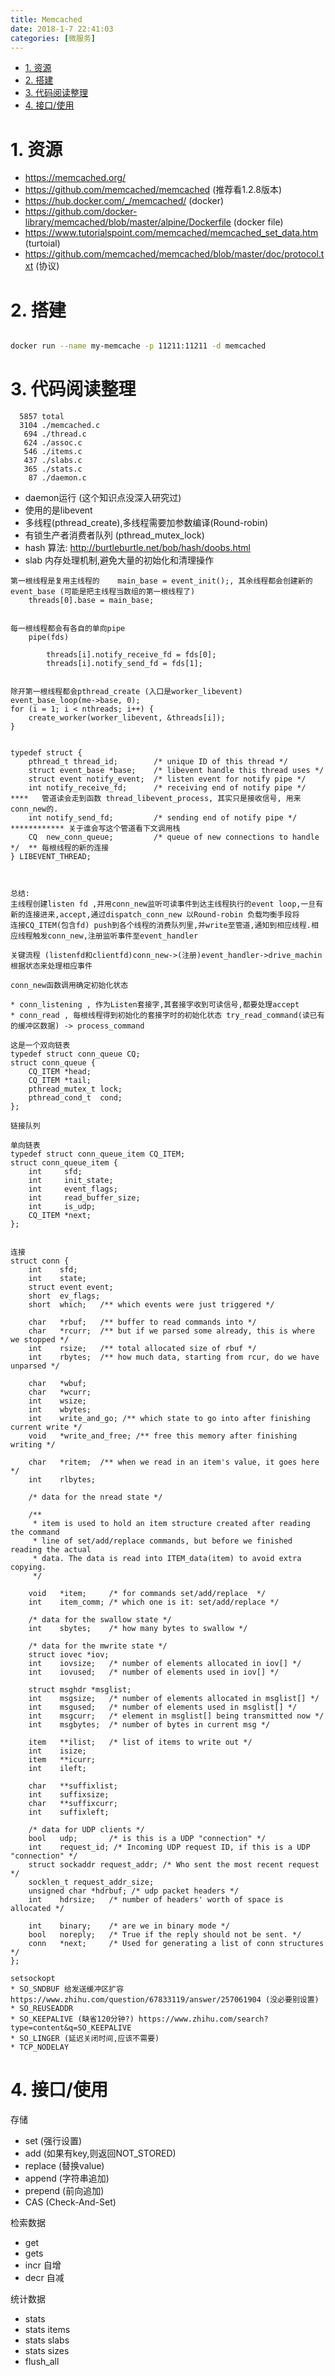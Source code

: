 ```yaml
---
title: Memcached
date: 2018-1-7 22:41:03
categories: [微服务]
---
```


<!-- TOC -->

- [1. 资源](#1-资源)
- [2. 搭建](#2-搭建)
- [3. 代码阅读整理](#3-代码阅读整理)
- [4. 接口/使用](#4-接口使用)

<!-- /TOC -->

<a id="markdown-1-资源" name="1-资源"></a>
# 1. 资源

* https://memcached.org/
* https://github.com/memcached/memcached (推荐看1.2.8版本)
* https://hub.docker.com/_/memcached/ (docker)
* https://github.com/docker-library/memcached/blob/master/alpine/Dockerfile (docker file)
* https://www.tutorialspoint.com/memcached/memcached_set_data.htm (turtoial)
* https://github.com/memcached/memcached/blob/master/doc/protocol.txt (协议)


<a id="markdown-2-搭建" name="2-搭建"></a>
# 2. 搭建

```bash

docker run --name my-memcache -p 11211:11211 -d memcached

```

<a id="markdown-3-代码阅读整理" name="3-代码阅读整理"></a>
# 3. 代码阅读整理

```
  5857 total
  3104 ./memcached.c
   694 ./thread.c
   624 ./assoc.c
   546 ./items.c
   437 ./slabs.c
   365 ./stats.c
    87 ./daemon.c
```

* daemon运行 (这个知识点没深入研究过)
* 使用的是libevent
* 多线程(pthread_create),多线程需要加参数编译(Round-robin)
* 有锁生产者消费者队列 (pthread_mutex_lock)
* hash 算法: http://burtleburtle.net/bob/hash/doobs.html
* slab 内存处理机制,避免大量的初始化和清理操作

```
第一根线程是复用主线程的    main_base = event_init();, 其余线程都会创建新的event_base (可能是把主线程当数组的第一根线程了)
    threads[0].base = main_base;


每一根线程都会有各自的单向pipe
    pipe(fds)

        threads[i].notify_receive_fd = fds[0];
        threads[i].notify_send_fd = fds[1];


除开第一根线程都会pthread_create (入口是worker_libevent)  event_base_loop(me->base, 0);
for (i = 1; i < nthreads; i++) {
    create_worker(worker_libevent, &threads[i]);
}


typedef struct {
    pthread_t thread_id;        /* unique ID of this thread */
    struct event_base *base;    /* libevent handle this thread uses */
    struct event notify_event;  /* listen event for notify pipe */
    int notify_receive_fd;      /* receiving end of notify pipe */  ****   管道读会走到函数 thread_libevent_process, 其实只是接收信号, 用来conn_new的.
    int notify_send_fd;         /* sending end of notify pipe */    ************ 关于谁会写这个管道看下文调用栈
    CQ  new_conn_queue;         /* queue of new connections to handle */  ** 每根线程的新的连接
} LIBEVENT_THREAD;



总结:
主线程创建listen fd ,并用conn_new监听可读事件到达主线程执行的event loop,一旦有新的连接进来,accept,通过dispatch_conn_new 以Round-robin 负载均衡手段将
连接CQ_ITEM(包含fd) push到各个线程的消费队列里,并write至管道,通知到相应线程.相应线程触发conn_new,注册监听事件至event_handler

关键流程 (listenfd和clientfd)conn_new->(注册)event_handler->drive_machin根据状态来处理相应事件

conn_new函数调用确定初始化状态

* conn_listening , 作为Listen套接字,其套接字收到可读信号,都要处理accept
* conn_read , 每根线程得到初始化的套接字时的初始化状态 try_read_command(读已有的缓冲区数据) -> process_command

这是一个双向链表
typedef struct conn_queue CQ;
struct conn_queue {
    CQ_ITEM *head;
    CQ_ITEM *tail;
    pthread_mutex_t lock;
    pthread_cond_t  cond;
};

链接队列

单向链表
typedef struct conn_queue_item CQ_ITEM;
struct conn_queue_item {
    int     sfd;
    int     init_state;
    int     event_flags;
    int     read_buffer_size;
    int     is_udp;
    CQ_ITEM *next;
};


连接
struct conn {
    int    sfd;
    int    state;
    struct event event;
    short  ev_flags;
    short  which;   /** which events were just triggered */

    char   *rbuf;   /** buffer to read commands into */
    char   *rcurr;  /** but if we parsed some already, this is where we stopped */
    int    rsize;   /** total allocated size of rbuf */
    int    rbytes;  /** how much data, starting from rcur, do we have unparsed */

    char   *wbuf;
    char   *wcurr;
    int    wsize;
    int    wbytes;
    int    write_and_go; /** which state to go into after finishing current write */
    void   *write_and_free; /** free this memory after finishing writing */

    char   *ritem;  /** when we read in an item's value, it goes here */
    int    rlbytes;

    /* data for the nread state */

    /**
     * item is used to hold an item structure created after reading the command
     * line of set/add/replace commands, but before we finished reading the actual
     * data. The data is read into ITEM_data(item) to avoid extra copying.
     */

    void   *item;     /* for commands set/add/replace  */
    int    item_comm; /* which one is it: set/add/replace */

    /* data for the swallow state */
    int    sbytes;    /* how many bytes to swallow */

    /* data for the mwrite state */
    struct iovec *iov;
    int    iovsize;   /* number of elements allocated in iov[] */
    int    iovused;   /* number of elements used in iov[] */

    struct msghdr *msglist;
    int    msgsize;   /* number of elements allocated in msglist[] */
    int    msgused;   /* number of elements used in msglist[] */
    int    msgcurr;   /* element in msglist[] being transmitted now */
    int    msgbytes;  /* number of bytes in current msg */

    item   **ilist;   /* list of items to write out */
    int    isize;
    item   **icurr;
    int    ileft;

    char   **suffixlist;
    int    suffixsize;
    char   **suffixcurr;
    int    suffixleft;

    /* data for UDP clients */
    bool   udp;       /* is this is a UDP "connection" */
    int    request_id; /* Incoming UDP request ID, if this is a UDP "connection" */
    struct sockaddr request_addr; /* Who sent the most recent request */
    socklen_t request_addr_size;
    unsigned char *hdrbuf; /* udp packet headers */
    int    hdrsize;   /* number of headers' worth of space is allocated */

    int    binary;    /* are we in binary mode */
    bool   noreply;   /* True if the reply should not be sent. */
    conn   *next;     /* Used for generating a list of conn structures */
};

setsockopt
* SO_SNDBUF 给发送缓冲区扩容 https://www.zhihu.com/question/67833119/answer/257061904 (没必要别设置)
* SO_REUSEADDR 
* SO_KEEPALIVE (缺省120分钟?) https://www.zhihu.com/search?type=content&q=SO_KEEPALIVE
* SO_LINGER (延迟关闭时间,应该不需要)
* TCP_NODELAY 
```



<a id="markdown-4-接口使用" name="4-接口使用"></a>
# 4. 接口/使用

存储
* set (强行设置)
* add (如果有key,则返回NOT_STORED)
* replace (替换value)
* append (字符串追加)
* prepend (前向追加)
* CAS (Check-And-Set)

检索数据
* get 
* gets
* incr 自增
* decr 自减

统计数据
* stats
* stats items
* stats slabs
* stats sizes
* flush_all
